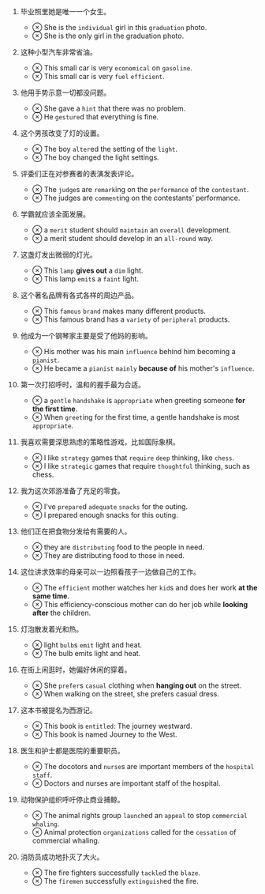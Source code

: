 1. 毕业照里她是唯一一个女生。
    - <span class="switch">&otimes;</span> <span class="en">She is the `individual` girl in this `graduation` photo.</span>
    - <span class="switch">&otimes;</span> <span class="en">She is the only girl in the graduation photo.</span>

2. 这种小型汽车非常省油。
    - <span class="switch">&otimes;</span> <span class="en">This small car is very `economical` on `gasoline`.</span>
    - <span class="switch">&otimes;</span> <span class="en">This small car is very `fuel` `efficient`.</span>

3. 他用手势示意一切都没问题。
    - <span class="switch">&otimes;</span> <span class="en">She gave a `hint` that there was no problem.</span>
    - <span class="switch">&otimes;</span> <span class="en">He `gesture`d that everything is fine.</span>

4. 这个男孩改变了灯的设置。
    - <span class="switch">&otimes;</span> <span class="en">The boy `alter`ed the setting of the `light`.</span>
    - <span class="switch">&otimes;</span> <span class="en">The boy changed the light settings.</span>

5. 评委们正在对参赛者的表演发表评论。
    - <span class="switch">&otimes;</span> <span class="en">The `judge`s are `remark`ing on the `performance` of the `contestant`.</span>
    - <span class="switch">&otimes;</span> <span class="en">The judges are `comment`ing on the contestants' performance.</span>

6. 学霸就应该全面发展。
    - <span class="switch">&otimes;</span> <span class="en">a `merit` student should `maintain` an `overall` development.</span>
    - <span class="switch">&otimes;</span> <span class="en">a merit student should develop in an `all-round` way.</span>

7. 这盏灯发出微弱的灯光。
    - <span class="switch">&otimes;</span> <span class="en">This `lamp` **gives out** a `dim` light.</span>
    - <span class="switch">&otimes;</span> <span class="en">This lamp `emit`s a `faint` light.</span>

8. 这个著名品牌有各式各样的周边产品。
    - <span class="switch">&otimes;</span> <span class="en">This `famous` `brand` makes many different products.</span>
    - <span class="switch">&otimes;</span> <span class="en">This famous brand has a `variety` of `peripheral` products.</span>

9. 他成为一个钢琴家主要是受了他妈的影响。
    - <span class="switch">&otimes;</span> <span class="en">His mother was his main `influence` behind him becoming a `pianist`.</span>
    - <span class="switch">&otimes;</span> <span class="en">He became a `pianist` `mainly` **because of** his mother's `influence`.</span>

10. 第一次打招呼时，温和的握手最为合适。
    - <span class="switch">&otimes;</span> <span class="en">a `gentle` `handshake` is `appropriate` when greeting someone **for the first time**.</span>
    - <span class="switch">&otimes;</span> <span class="en">When `greet`ing for the first time, a gentle handshake is most `appropriate`.</span>

11. 我喜欢需要深思熟虑的策略性游戏，比如国际象棋。
    - <span class="switch">&otimes;</span> <span class="en">I like `strategy` games that `require` `deep` thinking, like `chess`.</span>
    - <span class="switch">&otimes;</span> <span class="en">I like `strategic` games that require `thoughtful` thinking, such as chess.</span>

12. 我为这次郊游准备了充足的零食。
    - <span class="switch">&otimes;</span> <span class="en">I've `prepare`d `adequate` `snacks` for the outing.</span>
    - <span class="switch">&otimes;</span> <span class="en">I prepared enough snacks for this outing.</span>

13. 他们正在把食物分发给有需要的人。
    - <span class="switch">&otimes;</span> <span class="en">they are `distributing` food to the people in need.</span>
    - <span class="switch">&otimes;</span> <span class="en">They are distributing food to those in need.</span>

14. 这位讲求效率的母亲可以一边照看孩子一边做自己的工作。
    - <span class="switch">&otimes;</span> <span class="en">The `efficient` mother watches her `kid`s and does her work **at the same time**.</span>
    - <span class="switch">&otimes;</span> <span class="en">This efficiency-conscious mother can do her job while **looking after** the children.</span>

15. 灯泡散发着光和热。
    - <span class="switch">&otimes;</span> <span class="en">light `bulb`s `emit` light and heat.</span>
    - <span class="switch">&otimes;</span> <span class="en">The bulb emits light and heat.</span>

16. 在街上闲逛时，她偏好休闲的穿着。
    - <span class="switch">&otimes;</span> <span class="en">She `prefer`s `casual` clothing when **hanging out** on the street.</span>
    - <span class="switch">&otimes;</span> <span class="en">When walking on the street, she prefers casual dress.</span>

17. 这本书被提名为西游记。
    - <span class="switch">&otimes;</span> <span class="en">This book is `entitled`: The journey westward.</span>
    - <span class="switch">&otimes;</span> <span class="en">This book is named Journey to the West.</span>

18. 医生和护士都是医院的重要职员。
    - <span class="switch">&otimes;</span> <span class="en">The docotors and `nurse`s are important members of the `hospital` `staff`.</span>
    - <span class="switch">&otimes;</span> <span class="en">Doctors and nurses are important staff of the hospital.</span>

19. 动物保护组织呼吁停止商业捕鲸。
    - <span class="switch">&otimes;</span> <span class="en">The animal rights group `launch`ed an `appeal` to stop `commercial` `whaling`.</span>
    - <span class="switch">&otimes;</span> <span class="en">Animal protection `organizations` called for the `cessation` of commercial whaling.</span>

20. 消防员成功地扑灭了大火。
    - <span class="switch">&otimes;</span> <span class="en">The fire fighters successfully `tackle`d the `blaze`.</span>
    - <span class="switch">&otimes;</span> <span class="en">The `firemen` successfully `extinguish`ed the fire.</span>

<script>
$('span.switch').on( 'click', function() {
    var that = $(this).next('span');
    if ( that.is(":visible") ) {
        that.hide();
    } else {
        that.show();
    }
} );
$('span.en').each( function(i, e) {
   $(this).hide();
} );
</script>
